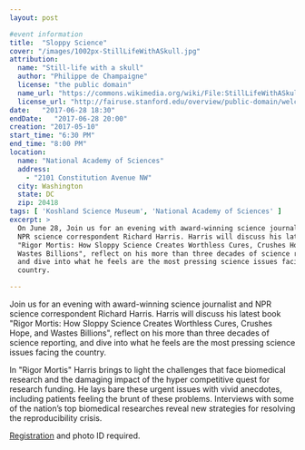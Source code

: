 ```yaml
---
layout: post

#event information
title:  "Sloppy Science"
cover: "/images/1002px-StillLifeWithASkull.jpg"
attribution:
  name: "Still-life with a skull"
  author: "Philippe de Champaigne"
  license: "the public domain"
  name_url: "https://commons.wikimedia.org/wiki/File:StillLifeWithASkull.jpg"
  license_url: "http://fairuse.stanford.edu/overview/public-domain/welcome"
date:   "2017-06-28 18:30"
endDate:   "2017-06-28 20:00"
creation: "2017-05-10"
start_time: "6:30 PM"
end_time: "8:00 PM"
location:
  name: "National Academy of Sciences"
  address:
    - "2101 Constitution Avenue NW"
  city: Washington
  state: DC
  zip: 20418
tags: [ 'Koshland Science Museum', 'National Academy of Sciences' ]
excerpt: >
  On June 28, Join us for an evening with award-winning science journalist and
  NPR science correspondent Richard Harris. Harris will discuss his latest book
  "Rigor Mortis: How Sloppy Science Creates Worthless Cures, Crushes Hope, and
  Wastes Billions", reflect on his more than three decades of science reporting,
  and dive into what he feels are the most pressing science issues facing the
  country.

---
```


Join us for an evening with award-winning science journalist and NPR science
correspondent Richard Harris. Harris will discuss his latest book "Rigor Mortis:
How Sloppy Science Creates Worthless Cures, Crushes Hope, and Wastes Billions",
reflect on his more than three decades of science reporting, and dive into what
he feels are the most pressing science issues facing the country.

In "Rigor Mortis" Harris brings to light the challenges that face biomedical
research and the damaging impact of the hyper competitive quest for research
funding. He lays bare these urgent issues with vivid anecdotes, including
patients feeling the brunt of these problems. Interviews with some of the
nation’s top biomedical researches reveal new strategies for resolving the
reproducibility crisis.

[Registration](https://richardharris.eventbrite.com) and photo ID required.
